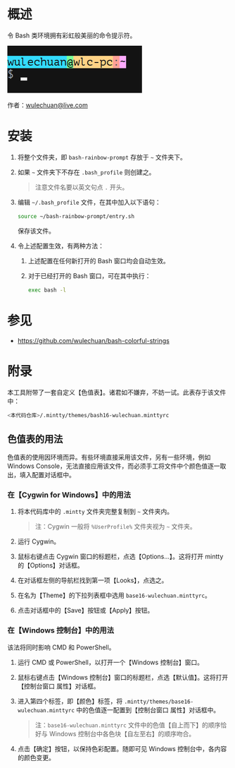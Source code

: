 <link rel="stylesheet" href="./docs/styles/markdown-preview-in-ms-vscode.css">

# 概述

令 Bash 类环境拥有彩虹般美丽的命令提示符。

![An example of mine](./docs/illustrates/bash-rainbow-prompt-example-wulechuan.png)

作者：[wulechuan@live.com](mailto:wulechuan@live.com)


# 安装

1.  将整个文件夹，即 `bash-rainbow-prompt` 存放于 `~` 文件夹下。

2.  如果 `~` 文件夹下不存在 `.bash_profile` 则创建之。
    > 注意文件名要以英文句点 `.` 开头。

3. 编辑 `~/.bash_profile` 文件，在其中加入以下语句：

    ```sh
    source ~/bash-rainbow-prompt/entry.sh
    ```

    保存该文件。

4.  令上述配置生效，有两种方法：

    1.  上述配置在任何新打开的 Bash 窗口均会自动生效。

    2.  对于已经打开的 Bash 窗口，可在其中执行：

        ```sh
        exec bash -l
        ```


# 参见

- https://github.com/wulechuan/bash-colorful-strings


# 附录

本工具附带了一套自定义【色值表】。诸君如不嫌弃，不妨一试。此表存于该文件中：
```sh
<本代码仓库>/.mintty/themes/bash16-wulechuan.minttyrc
```

## 色值表的用法

色值表的使用因环境而异。有些环境直接采用该文件，另有一些环境，例如
Windows Console，无法直接应用该文件，而必须手工将文件中个颜色值逐一取出，填入配置对话框中。

### 在【Cygwin for Windows】中的用法

1.  将本代码库中的 `.mintty` 文件夹完整复制到 `~` 文件夹内。
    > 注：Cygwin 一般将 `%UserProfile%` 文件夹视为 `~` 文件夹。

2.  运行 Cygwin。

3.  鼠标右键点击 Cygwin 窗口的标题栏，点选【Options...】。这将打开 mintty
    的【Options】对话框。

4.  在对话框左侧的导航栏找到第一项【Looks】，点选之。

5.  在名为【Theme】的下拉列表框中选用 `base16-wulechuan.minttyrc`。

6.  点击对话框中的【Save】按钮或【Apply】按钮。



### 在【Windows 控制台】中的用法

该法将同时影响 CMD 和 PowerShell。

1.  运行 CMD 或 PowerShell，以打开一个【Windows 控制台】窗口。

2.  鼠标右键点击【Windows 控制台】窗口的标题栏，点选【默认值】。这将打开【控制台窗口 属性】对话框。

3.  进入第四个标签，即【颜色】标签，将 `.mintty/themes/base16-wulechuan.minttyrc`
    中的色值逐一配置到【控制台窗口 属性】对话框中。
    > 注：`base16-wulechuan.minttyrc` 文件中的色值【自上而下】的顺序恰好与
    > Windows 控制台中各色块【自左至右】的顺序吻合。

4.  点击【确定】按钮，以保持色彩配置。随即可见 Windows 控制台中，各内容的颜色变更。
